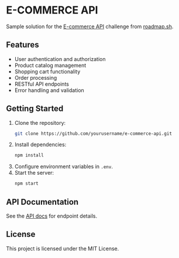 # E-COMMERCE API
Sample solution for the [E-commerce API](https://roadmap.sh/projects/ecommerce-api) challenge from [roadmap.sh](https://roadmap.sh/).

## Features

- User authentication and authorization
- Product catalog management
- Shopping cart functionality
- Order processing
- RESTful API endpoints
- Error handling and validation

## Getting Started

1. Clone the repository:
    ```bash
    git clone https://github.com/yourusername/e-commerce-api.git
    ```
2. Install dependencies:
    ```bash
    npm install
    ```
3. Configure environment variables in `.env`.
4. Start the server:
    ```bash
    npm start
    ```

## API Documentation

See the [API docs](./docs/API.md) for endpoint details.

## License

This project is licensed under the MIT License.